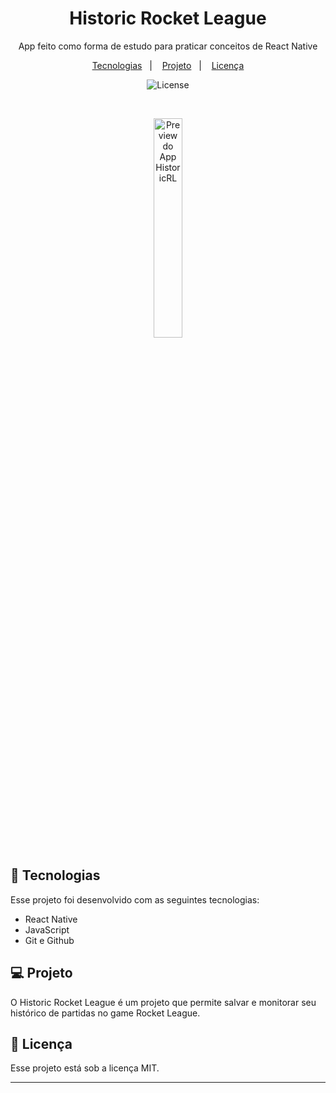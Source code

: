 
<h1 align="center"> Historic Rocket League</h1>

<p align="center">
App feito como forma de estudo para praticar conceitos de React Native
</p>

<p align="center">
  <a href="#-tecnologias">Tecnologias</a>&nbsp;&nbsp;&nbsp;|&nbsp;&nbsp;&nbsp;
  <a href="#-projeto">Projeto</a>&nbsp;&nbsp;&nbsp;|&nbsp;&nbsp;&nbsp;
  <a href="#memo-licença">Licença</a>
</p>

<p align="center">
  <img alt="License" src="https://img.shields.io/static/v1?label=license&message=MIT&color=49AA26&labelColor=000000">
</p>

<br>

<p align="center">
   <img alt="Preview do App HistoricRL" src="https://i.imgur.com/BwN4oAQ.jpg" width="30%">
</p>

## 🚀 Tecnologias

Esse projeto foi desenvolvido com as seguintes tecnologias:

- React Native
- JavaScript
- Git e Github


## 💻 Projeto

O Historic Rocket League é um projeto que permite salvar e monitorar seu histórico de partidas no game Rocket League.


## :memo: Licença

Esse projeto está sob a licença MIT.

---

